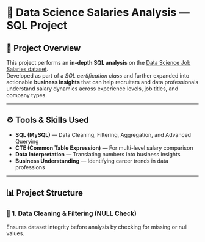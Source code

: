 # 💼 Data Science Salaries Analysis — SQL Project

## 📖 Project Overview  
This project performs an **in-depth SQL analysis** on the [Data Science Job Salaries dataset](https://www.kaggle.com/datasets/ruchi798/data-science-job-salaries).  
Developed as part of a *SQL certification class* and further expanded into actionable **business insights** that can help recruiters and data professionals understand salary dynamics across experience levels, job titles, and company types.

---

## ⚙️ Tools & Skills Used
- **SQL (MySQL)** — Data Cleaning, Filtering, Aggregation, and Advanced Querying  
- **CTE (Common Table Expression)** — For multi-level salary comparison  
- **Data Interpretation** — Translating numbers into business insights  
- **Business Understanding** — Identifying career trends in data professions  

---

## 📊 Project Structure

### 🧹 1. Data Cleaning & Filtering (NULL Check)
Ensures dataset integrity before analysis by checking for missing or null values.
